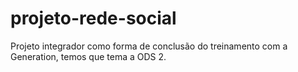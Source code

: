 # projeto-rede-social
Projeto integrador como forma de conclusão do treinamento com a Generation, temos que tema a ODS 2.
